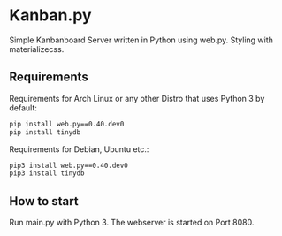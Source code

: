 # Kanban.py
Simple Kanbanboard Server written in Python using web.py. Styling with materializecss.

## Requirements
Requirements for Arch Linux or any other Distro that uses Python 3 by default:
```bash
pip install web.py==0.40.dev0
pip install tinydb
```
Requirements for Debian, Ubuntu etc.:
```bash
pip3 install web.py==0.40.dev0
pip3 install tinydb
```
## How to start
Run main.py with Python 3. The webserver is started on Port 8080.
